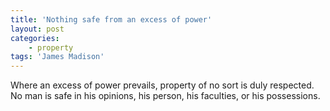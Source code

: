 ```yaml
---
title: 'Nothing safe from an excess of power'
layout: post
categories:
    - property
tags: 'James Madison'
---
```


Where an excess of power prevails, property of no sort is duly respected. No man is safe in his opinions, his person, his faculties, or his possessions.
